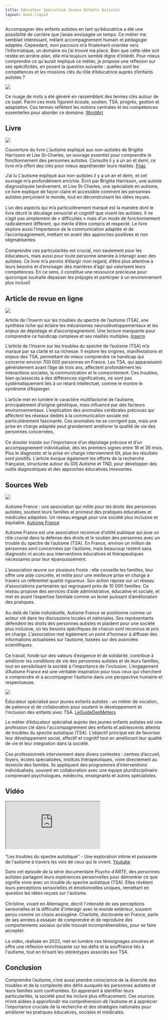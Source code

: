 ```yaml
---
title: Educateur Specialisé Jeunes Enfants Autistes
layout: base.liquid
---
```


Accompagner des enfants autistes en tant qu’éducatrice a été une possibilité de carrière que j’avais envisagée un temps. Ce métier me semblait intéressant, mêlant accompagnement humain et pédagogie adaptée. Cependant, mon parcours m’a finalement orientée vers l’informatique, un domaine où j’ai trouvé ma place. Bien que cette idée soit restée en arrière-plan, elle m’a toujours semblé digne d’intérêt. Pour mieux comprendre ce qu’aurait impliqué ce métier, je propose une réflexion sur ses spécificités, en posant la question suivante : quelles sont les compétences et les missions clés du rôle d’éducatrice auprès d’enfants autistes ?

<section>
    <img src="https://github.com/ImSumire/Educator-for-Young-Autistic-Children/blob/main/assets/images/cloud.png?raw=true"></img>
    <p>
        Ce nuage de mots a été généré en rassemblant des termes clés autour de ce sujet. Parmi ces mots figurent écoute, soutien, TSA, progrès, gestion et adaptation. Ces termes reflètent les notions centrales et les compétences essentielles pour aborder ce domaine. <a href="https://wordart.com/">WordArt</a>
    </p>
</section>

## Livre

<article>
<section>
    <img src="https://github.com/ImSumire/Educator-for-Young-Autistic-Children/blob/main/assets/images/L'autisme%20expliqu%C3%A9%20aux%20non%20autistes.jpg?raw=true"></img>
    <p>
        Couverture du livre L'autisme expliqué aux non-autistes de Brigitte Harrisson et Lise St-Charles, un ouvrage essentiel pour comprendre le fonctionnement des personnes autistes. Consulté il y a un an et demi, ce livre m’a offert des clés pour mieux appréhender leurs réalités. <a href="https://www.fnac.com/a13958572/Brigitte-Harrison-L-autisme-explique-aux-non-autistes">Fnac</a>
    </p>
</section>

J’ai lu L'autisme expliqué aux non-autistes il y a un an et demi, et cet ouvrage m’a profondément enrichie. Écrit par Brigitte Harrisson, une autiste diagnostiquée tardivement, et Lise St-Charles, une spécialiste en autisme, ce livre explique de façon claire et accessible comment les personnes autistes perçoivent le monde, tout en déconstruisant les idées reçues. </br></br>
L’un des aspects qui m’a particulièrement marqué est la manière dont le livre décrit le décalage sensoriel et cognitif que vivent les autistes. Il ne s’agit pas simplement de « difficultés » mais d’un mode de fonctionnement radicalement différent, qui mérite d’être compris et respecté. Le livre explore aussi l’importance de la communication adaptée et de l’accompagnement, mettant en avant des approches positives et non stigmatisantes.</br></br>
Comprendre ces particularités est crucial, non seulement pour les éducateurs, mais aussi pour toute personne amenée à interagir avec des autistes. Ce livre m’a permis d’élargir mon regard, d’être plus attentive à leurs besoins et d’envisager des manières d’agir qui valorisent leurs compétences. En ce sens, il constitue une ressource précieuse pour quiconque souhaite dépasser les préjugés et participer à un environnement plus inclusif.
</article>

## Article de revue en ligne

<article>
<section>
    <img src="https://github.com/ImSumire/Educator-for-Young-Autistic-Children/blob/main/assets/images/inserm.png?raw=true"></img>
    <p>
        Article de l’Inserm sur les troubles du spectre de l’autisme (TSA), une synthèse riche qui éclaire les mécanismes neurodéveloppementaux et les enjeux de dépistage et d’accompagnement. Une lecture marquante pour comprendre ce handicap complexe et ses réalités multiples. <a href="https://www.inserm.fr/dossier/autisme/">Inserm</a>
    </p>
</section>

L’article de l’Inserm sur les troubles du spectre de l’autisme (TSA) m’a marqué par sa clarté et sa richesse. Il explore les origines, manifestations et enjeux des TSA, permettant de mieux comprendre ce handicap qui concerne environ 700 000 personnes en France. Les TSA, qui apparaissent généralement avant l’âge de trois ans, affectent profondément les interactions sociales, la communication et le comportement. Ces troubles, bien qu’associés à des différences significatives, ne sont pas systématiquement liés à un retard intellectuel, comme le montre le syndrome d’Asperger.<br><br>
L’article met en lumière le caractère multifactoriel de l’autisme, principalement d’origine génétique, mais influencé par des facteurs environnementaux. L’explication des anomalies cérébrales précoces qui affectent les réseaux dédiés à la communication sociale est particulièrement fascinante. Ces anomalies ne se corrigent pas, mais une prise en charge adaptée peut grandement améliorer la qualité de vie des personnes concernées.<br><br>
Ce dossier insiste sur l’importance d’un dépistage précoce et d’un accompagnement individualisé, dès les premiers signes entre 18 et 36 mois. Plus le diagnostic et la prise en charge interviennent tôt, plus les résultats sont positifs. L’article évoque également les efforts de la recherche française, structurée autour du GIS Autisme et TND, pour développer des outils diagnostiques et des approches éducatives innovantes.
</article>

## Sources Web

<article>
<section>
    <img src="https://github.com/ImSumire/Educator-for-Young-Autistic-Children/blob/main/assets/images/autisme-france.png?raw=true"></img>
    <p>
        Autisme France : une association qui milite pour les droits des personnes autistes, soutient leurs familles et promeut des pratiques éducatives et médicales adaptées. Un réseau engagé pour une société plus inclusive et équitable. <a href="https://www.autisme-france.fr/">Autisme France</a>
    </p>
</section>

Autisme France est une association reconnue d’utilité publique qui joue un rôle crucial dans la défense des droits et le soutien des personnes avec un trouble du spectre de l’autisme (TSA). En France, environ un million de personnes sont concernées par l’autisme, mais beaucoup restent sans diagnostic ni accès aux interventions éducatives et thérapeutiques nécessaires pour leur épanouissement.<br><br>
L’association œuvre sur plusieurs fronts : elle conseille les familles, leur offre une aide concrète, et milite pour une meilleure prise en charge à travers un référentiel qualité rigoureux. Son action repose sur un réseau d’associations partenaires qui regroupent près de 10 000 familles. Ce réseau propose des services d’aide administrative, éducative et sociale, et met en avant l’expertise familiale comme un levier puissant d’amélioration des pratiques.<br><br>
Au-delà de l’aide individuelle, Autisme France se positionne comme un acteur clé dans les discussions locales et nationales. Ses représentants défendent les droits des personnes autistes et plaident pour une société plus inclusive, où les besoins spécifiques de chacun sont reconnus et pris en charge. L’association met également un point d’honneur à diffuser des informations actualisées sur l’autisme, basées sur des avancées scientifiques.<br><br>
Ce travail, fondé sur des valeurs d’exigence et de solidarité, contribue à améliorer les conditions de vie des personnes autistes et de leurs familles, tout en sensibilisant la société à l’importance de l’inclusion. L’engagement d’Autisme France est une véritable inspiration pour tous ceux qui cherchent à comprendre et à accompagner l’autisme dans une perspective humaine et respectueuse.
</article>

<article>
<section>
    <img src="https://github.com/ImSumire/Educator-for-Young-Autistic-Children/blob/main/assets/images/leguidedesmetiers.png?raw=true"></img>
    <p>
        Éducateur spécialisé pour jeunes enfants autistes : un métier de vocation, de patience et de collaboration pour soutenir le développement et l’inclusion des enfants avec TSA. <a href="https://www.leguidedesmetiers.fr/fr/metier/educateur-specialise-educatrice-specialisee-jeunes-enfants-autistes">LeGuideDesMetiers</a>
    </p>
</section>

Le métier d’éducateur spécialisé auprès des jeunes enfants autistes est une profession clé dans l'accompagnement des enfants et adolescents atteints de troubles du spectre autistique (TSA). L’objectif principal est de favoriser leur développement social, affectif et cognitif tout en améliorant leur qualité de vie et leur intégration dans la société.<br><br>
Ces professionnels interviennent dans divers contextes : centres d’accueil, foyers, écoles spécialisées, instituts thérapeutiques, voire directement au domicile des familles. Ils appliquent des programmes d’interventions individualisés, souvent en collaboration avec une équipe pluridisciplinaire comprenant psychologues, médecins, enseignants et autres spécialistes.
</article>

## Vidéo

<article>
<section>
    <iframe src="https://www.youtube.com/embed/OEXedoyp0_k"></iframe>
    <p>
        "Les troubles du spectre autistique" - Une exploration intime et puissante de l'autisme à travers les voix de ceux qui le vivent. <a href="https://www.youtube.com/watch?v=OEXedoyp0_k">Youtube</a>
    </p>
</section>

Dans cet épisode de la série documentaire Psycho d'ARTE, des personnes autistes partagent leurs expériences personnelles pour démontrer ce que signifie vivre avec un trouble du spectre autistique (TSA). Elles révèlent leurs perceptions sensorielles et émotionnelles uniques, remettant en question les idées reçues sur l'autisme.<br><br>
Christine, vivant en Allemagne, décrit l'intensité de ses perceptions sensorielles et la difficulté d'interagir avec le monde extérieur, souvent perçu comme un chaos anxiogène. Charlotte, doctorante en France, parle de ses années à essayer de comprendre et de reproduire des comportements sociaux qu'elle trouvait incompréhensibles, pour se faire accepter.<br><br>
La vidéo, réalisée en 2022, met en lumière ces témoignages sincères et offre une réflexion enrichissante sur les défis et la souffrance liés à l'autisme, tout en brisant les stéréotypes associés aux TSA.
</article>

## Conclusion

Comprendre l’autisme, c’est aussi prendre conscience de la diversité des troubles et de la complexité des défis auxquels les personnes autistes et leurs familles sont confrontées. En apprenant à identifier leurs particularités, la société peut les inclure plus efficacement. Ces sources m’ont aidées à approfondir ma compréhension de l’autisme et à apprécier l’importance cruciale de la recherche et des stratégies nationales pour améliorer les pratiques éducatives, sociales et médicales.
